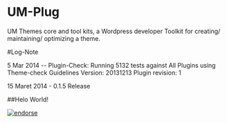 UM-Plug
=======
UM Themes core and tool kits, a Wordpress developer Toolkit for creating/ maintaining/ optimizing a theme.


#Log-Note

5 Mar 2014 -- Plugin-Check: Running 5132 tests against All Plugins using Theme-check Guidelines Version: 20131213 Plugin revision: 1

15 Maret 2014 - 0.1.5 Release

##Helo World!

[![endorse](https://api.coderwall.com/tacoen/endorsecount.png)](https://coderwall.com/tacoen)
